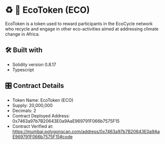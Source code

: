 # :recycle: :seedling: EcoToken (ECO)

EcoToken is a token used to reward participants in the EcoCycle network who recycle and engage in other eco-activities aimed at addressing climate change in Africa.

## :hammer_and_wrench: Built with
- Solidity version 0.8.17
- Typescript

## :control_knobs: Contract Details
- Token Name: EcoToken (ECO)
- Supply: 20,000,000
- Decimals: 2
- Contract Deployed Address: 0x7463a97b7B20643E0a9AaE969791F066b7575F15
- Contract Verified at: https://mumbai.polygonscan.com/address/0x7463a97b7B20643E0a9AaE969791F066b7575F15#code
